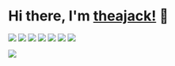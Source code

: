 # Hi there, I'm [theajack!](https://theajack.gitee.io) 👋

[![](https://img.shields.io/badge/TS-cnchar-1E90FF)](https://theajack.gitee.io/cnchar)
[![](https://img.shields.io/badge/JS-DisableDevtool-ef5b9c)](https://www.github.com/theajack/disable-devtool)
[![](https://img.shields.io/badge/CSS-EasyIcon-97FFFF)](https://theajack.gitee.io/easy-icon)
[![](https://img.shields.io/badge/CLI-EBuild-44BB44)](https://www.github.com/theajack/ebuild-cli)
[![](https://img.shields.io/badge/JS-Jetee-FF6A6A)](https://theajack.gitee.io/jetee)
[![](https://img.shields.io/badge/TS-tcEvent-d2813f)](https://www.github.com/theajack/tc-event)
[![](https://img.shields.io/badge/TS-purev-214467)](https://www.github.com/theajack/pure-v)

<img display="inline-block" src="https://github-readme-stats.vercel.app/api?username=theajack&count_private=true&show_icons=true&theme=tokyonight&custom_title=My GitHub Stats:"/>
